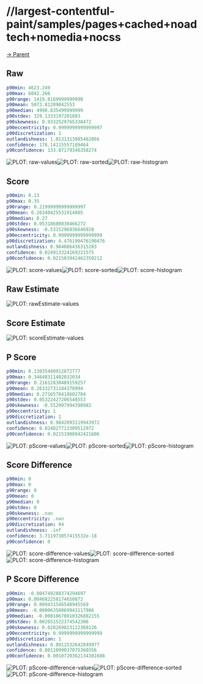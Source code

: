 
# //largest-contentful-paint/samples/pages+cached+noadtech+nomedia+nocss

[→ Parent](../..)


## Raw


```yaml
p90min: 4623.249
p90max: 6042.266
p90range: 1419.0169999999998
p90mean: 5073.81209042553
p90median: 4998.835499999999
p90stdev: 329.1333197201883
p90skewness: 0.9332529765338472
p90eccentricity: 0.9999999999999997
p90discretization: 1
outlandishness: 1.0131313985462866
confidence: 178.14115557189464
p90confidence: 133.07179346358274

```

![PLOT: raw-values](./raw/values.svg)![PLOT: raw-sorted](./raw/sorted.svg)![PLOT: raw-histogram](./raw/histogram.svg)
## Score


```yaml
p90min: 0.13
p90max: 0.35
p90range: 0.21999999999999997
p90mean: 0.26340425531914885
p90median: 0.27
p90stdev: 0.05318680830466272
p90skewness: -0.5315296936646928
p90eccentricity: 0.9999999999999999
p90discretization: 4.476190476190476
outlandishness: 0.984086436315283
confidence: 0.024913324169221575
p90confidence: 0.021503942462350212

```

![PLOT: score-values](./score/values.svg)![PLOT: score-sorted](./score/sorted.svg)![PLOT: score-histogram](./score/histogram.svg)
## Raw Estimate

![PLOT: rawEstimate-values](./rawEstimate/values.svg)
## Score Estimate

![PLOT: scoreEstimate-values](./scoreEstimate/values.svg)
## P Score


```yaml
p90min: 0.13035480912872777
p90max: 0.34648311402032034
p90range: 0.21612830489159257
p90mean: 0.26332731184378994
p90median: 0.2716578418602784
p90stdev: 0.05322427206548553
p90skewness: -0.552997994398982
p90eccentricity: 1
p90discretization: 1
outlandishness: 0.9842093119943972
confidence: 0.024827713309512972
p90confidence: 0.02151908942421606

```

![PLOT: pScore-values](./pScore/values.svg)![PLOT: pScore-sorted](./pScore/sorted.svg)![PLOT: pScore-histogram](./pScore/histogram.svg)
## Score Difference


```yaml
p90min: 0
p90max: 0
p90range: 0
p90mean: 0
p90median: 0
p90stdev: 0
p90skewness: .nan
p90eccentricity: .nan
p90discretization: 94
outlandishness: .inf
confidence: 3.711973057415532e-18
p90confidence: 0

```

![PLOT: score-difference-values](./score-difference/values.svg)![PLOT: score-difference-sorted](./score-difference/sorted.svg)![PLOT: score-difference-histogram](./score-difference/histogram.svg)
## P Score Difference


```yaml
p90min: -0.004749288374294697
p90max: 0.004682258174650872
p90range: 0.009431546548945569
p90mean: -0.00006358069943117986
p90median: -0.00018678010326882155
p90stdev: 0.002651522374542306
p90skewness: 0.028269823122368126
p90eccentricity: 0.9999999999999999
p90discretization: 1
outlandishness: 0.8911532642849977
confidence: 0.0011099037075360356
p90confidence: 0.0010720362134381608

```

![PLOT: pScore-difference-values](./pScore-difference/values.svg)![PLOT: pScore-difference-sorted](./pScore-difference/sorted.svg)![PLOT: pScore-difference-histogram](./pScore-difference/histogram.svg)